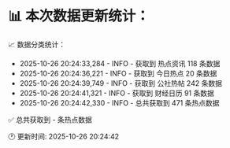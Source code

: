 📊 本次数据更新统计：
==========================

📈 数据分类统计：
- 2025-10-26 20:24:33,284 - INFO - 获取到 热点资讯 118 条数据
- 2025-10-26 20:24:36,221 - INFO - 获取到 今日热点 20 条数据
- 2025-10-26 20:24:39,749 - INFO - 获取到 公社热帖 242 条数据
- 2025-10-26 20:24:41,321 - INFO - 获取到 财经日历 91 条数据
- 2025-10-26 20:24:42,330 - INFO - 总共获取到 471 条热点数据

✅ 总共获取到 - 条热点数据

🕐 更新时间: 2025-10-26 20:24:42
